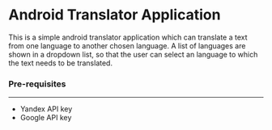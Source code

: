 # Android Translator Application

 This is a simple android translator application which can translate a text from one language to another chosen language.
A list of languages are shown in a dropdown list, so that the user can select an language to which the text needs to be translated.

### Pre-requisites
---
 - Yandex API key
 - Google API key
 
